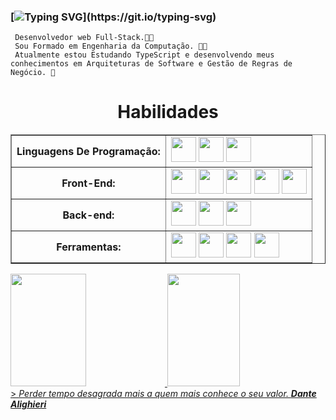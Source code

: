 
### [![Typing SVG](https://readme-typing-svg.demolab.com?font=Fira+Code&pause=1000&center=true&width=435&lines=Ol%C3%A1++eu+sou+Luckas+C%C3%A2ndido%2C;Seja+Bem+Vindo+ao+meu+perfil!)](https://git.io/typing-svg)


     Desenvolvedor web Full-Stack.👨‍💻 
     Sou Formado em Engenharia da Computação. 👨‍🎓
     Atualmente estou Estudando TypeScript e desenvolvendo meus conhecimentos em Arquiteturas de Software e Gestão de Regras de Negócio. 🧠

   <div align="center">
   <h1>Habilidades</h1>
   <table  border="1">   
   <tr> 
       <th>Linguagens De Programação:</th>
       <td>
            <img src="https://cdn.jsdelivr.net/gh/devicons/devicon/icons/javascript/javascript-original.svg" width=40/>
            <img src="https://cdn.jsdelivr.net/gh/devicons/devicon/icons/php/php-original.svg" width=40/>
            <img src="https://cdn.jsdelivr.net/gh/devicons/devicon/icons/python/python-original.svg" width=40/>        
       </td>
   </tr>
    <tr>
       <th>Front-End:</th>
       <td>
          <img src="https://cdn.jsdelivr.net/gh/devicons/devicon/icons/react/react-original.svg" width=40/>
          <img src="https://cdn.jsdelivr.net/gh/devicons/devicon/icons/html5/html5-original-wordmark.svg" width=40/>
          <img src="https://cdn.jsdelivr.net/gh/devicons/devicon/icons/css3/css3-original.svg" width=40/>
          <img src="https://cdn.jsdelivr.net/gh/devicons/devicon/icons/jquery/jquery-original-wordmark.svg" width=40/>   
          <img src="https://cdn.jsdelivr.net/gh/devicons/devicon/icons/bootstrap/bootstrap-original.svg" width=40/>
       </td>
   </tr>
    <tr>
       <th>Back-end:</th>
       <td>
         <img src="https://cdn.jsdelivr.net/gh/devicons/devicon/icons/nodejs/nodejs-original-wordmark.svg" width=40/>
         <img src="https://cdn.jsdelivr.net/gh/devicons/devicon/icons/laravel/laravel-plain.svg" width=40/>
            <img src="https://cdn.jsdelivr.net/gh/devicons/devicon/icons/express/express-original.svg" width=40/>
       </td>
   </tr>
   <tr>
       <th>Ferramentas:</th>
       <td>
         <img src="https://cdn.jsdelivr.net/gh/devicons/devicon/icons/vscode/vscode-original.svg" width=40/>
         <img src="https://cdn.jsdelivr.net/gh/devicons/devicon/icons/linux/linux-original.svg" width=40/>
         <img src="https://cdn.jsdelivr.net/gh/devicons/devicon/icons/windows8/windows8-original.svg" width=40/>
         <img src="https://cdn.jsdelivr.net/gh/devicons/devicon/icons/git/git-original.svg" width=40/>      
       </td>
   </tr>
   </table>
   </div>
   <div >
    <a href="https://github.com/luckascandido">
     <img width="49%" height="180em" src="https://github-readme-stats.vercel.app/api/top-langs/?username=luckascandido&layout=compact&langs_count=7&theme=dracula"/>
    <img width="48%"  height="180em" src="https://github-readme-stats.vercel.app/api?username=luckascandido&show_icons=true&theme=dracula&include_all_commits=true&count_private=true"/>
   </div>
   <div>
    > <i> Perder tempo desagrada mais a quem mais conhece o seu valor. </i> <cite><strong>Dante Alighieri</strong></cite>
   </div>
   
